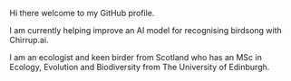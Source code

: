 Hi there welcome to my GitHub profile.

I am currently helping improve an AI model for recognising birdsong with Chirrup.ai.

I am an ecologist and keen birder from Scotland who has an MSc in Ecology, Evolution and Biodiversity from The University of Edinburgh.
